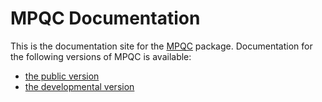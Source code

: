# MPQC Documentation

This is the documentation site for the [MPQC](https://www.mpqc.org) package. Documentation for the following versions of MPQC is available:
- [the public version](public)
- [the developmental version](dev)


